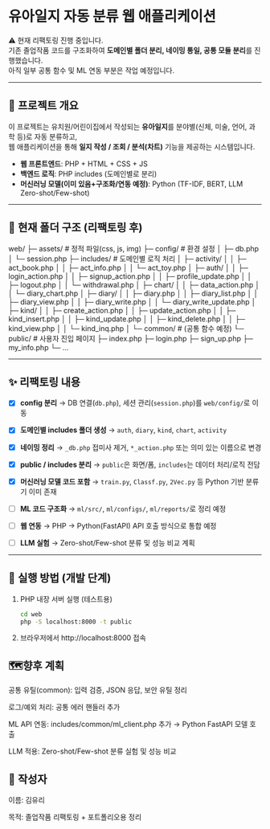 # 유아일지 자동 분류 웹 애플리케이션

⚠️ 현재 리팩토링 진행 중입니다.  
기존 졸업작품 코드를 구조화하여 **도메인별 폴더 분리, 네이밍 통일, 공통 모듈 분리**를 진행했습니다.  
아직 일부 공통 함수 및 ML 연동 부분은 작업 예정입니다.

---

## 📌 프로젝트 개요
이 프로젝트는 유치원/어린이집에서 작성되는 **유아일지**를 분야별(신체, 미술, 언어, 과학 등)로 자동 분류하고,  
웹 애플리케이션을 통해 **일지 작성 / 조회 / 분석(차트)** 기능을 제공하는 시스템입니다.

- **웹 프론트엔드**: PHP + HTML + CSS + JS  
- **백엔드 로직**: PHP includes (도메인별로 분리)  
- **머신러닝 모델(이미 있음+구조화/연동 예정)**: Python (TF-IDF, BERT, LLM Zero-shot/Few-shot)

---

## 📂 현재 폴더 구조 (리팩토링 후)

web/
├─ assets/ # 정적 파일(css, js, img)
├─ config/ # 환경 설정
│ ├─ db.php
│ └─ session.php
├─ includes/ # 도메인별 로직 처리
│ ├─ activity/
│ │ ├─ act_book.php
│ │ ├─ act_info.php
│ │ └─ act_toy.php
│ ├─ auth/
│ │ ├─ login_action.php
│ │ ├─ signup_action.php
│ │ ├─ profile_update.php
│ │ ├─ logout.php
│ │ └─ withdrawal.php
│ ├─ chart/
│ │ ├─ data_action.php
│ │ └─ diary_chart.php
│ ├─ diary/
│ │ ├─ diary.php
│ │ ├─ diary_list.php
│ │ ├─ diary_view.php
│ │ ├─ diary_write.php
│ │ └─ diary_write_update.php
│ ├─ kind/
│ │ ├─ create_action.php
│ │ ├─ update_action.php
│ │ ├─ kind_insert.php
│ │ ├─ kind_update.php
│ │ ├─ kind_delete.php
│ │ ├─ kind_view.php
│ │ └─ kind_inq.php
│ └─ common/ # (공통 함수 예정)
└─ public/ # 사용자 진입 페이지
├─ index.php
├─ login.php
├─ sign_up.php
├─ my_info.php
└─ ...

---

## ✨ 리팩토링 내용
- [x] **config 분리** → DB 연결(`db.php`), 세션 관리(`session.php`)를 `web/config/`로 이동  
- [x] **도메인별 includes 폴더 생성** → `auth`, `diary`, `kind`, `chart`, `activity`  
- [x] **네이밍 정리** → `_db.php` 접미사 제거, `*_action.php` 또는 의미 있는 이름으로 변경  
- [x] **public / includes 분리** → `public`은 화면/폼, `includes`는 데이터 처리/로직 전담  
- [x] **머신러닝 모델 코드 포함** → `train.py`, `Classf.py`, `2Vec.py` 등 Python 기반 분류기 이미 존재  
- [ ] **ML 코드 구조화** → `ml/src/`, `ml/configs/`, `ml/reports/`로 정리 예정  
- [ ] **웹 연동** → PHP → Python(FastAPI) API 호출 방식으로 통합 예정  
- [ ] **LLM 실험** → Zero-shot/Few-shot 분류 및 성능 비교 계획


---

## 🚀 실행 방법 (개발 단계)
1. PHP 내장 서버 실행 (테스트용)
   ```bash
   cd web
   php -S localhost:8000 -t public
2. 브라우저에서 http://localhost:8000 접속

## 🗺️향후 계획

 공통 유틸(common): 입력 검증, JSON 응답, 보안 유틸 정리

 로그/예외 처리: 공통 에러 핸들러 추가

 ML API 연동: includes/common/ml_client.php 추가 → Python FastAPI 모델 호출

 LLM 적용: Zero-shot/Few-shot 분류 실험 및 성능 비교

## 👤 작성자

이름: 김유리

목적: 졸업작품 리팩토링 + 포트폴리오용 정리
